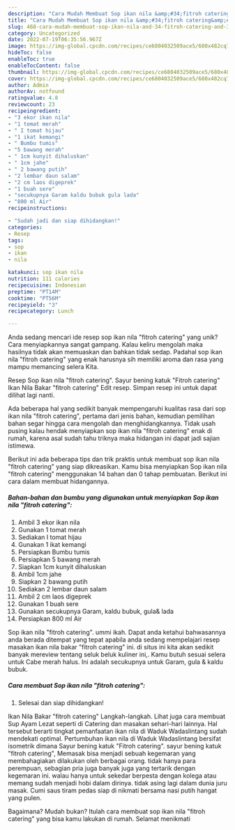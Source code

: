 ```yaml
---
description: "Cara Mudah Membuat Sop ikan nila &amp;#34;fitroh catering&amp;#34; yang Lezat"
title: "Cara Mudah Membuat Sop ikan nila &amp;#34;fitroh catering&amp;#34; yang Lezat"
slug: 468-cara-mudah-membuat-sop-ikan-nila-and-34-fitroh-catering-and-34-yang-lezat
category: Uncategorized
date: 2022-07-19T06:35:56.967Z
image: https://img-global.cpcdn.com/recipes/ce6804032509ace5/680x482cq70/sop-ikan-nila-fitroh-catering-foto-resep-utama.jpg
hideToc: false
enableToc: true
enableTocContent: false
thumbnail: https://img-global.cpcdn.com/recipes/ce6804032509ace5/680x482cq70/sop-ikan-nila-fitroh-catering-foto-resep-utama.jpg
cover: https://img-global.cpcdn.com/recipes/ce6804032509ace5/680x482cq70/sop-ikan-nila-fitroh-catering-foto-resep-utama.jpg
author: Admin
authorAv: notfound
ratingvalue: 4.8
reviewcount: 23
recipeingredient:
- "3 ekor ikan nila"
- "1 tomat merah"
- " I tomat hijau"
- "1 ikat kemangi"
- " Bumbu tumis"
- "5 bawang merah"
- " 1cm kunyit dihaluskan"
- " 1cm jahe"
- " 2 bawang putih"
- "2 lembar daun salam"
- "2 cm laos digeprek"
- "1 buah sere"
- "secukupnya Garam kaldu bubuk gula lada"
- "800 ml Air"
recipeinstructions:

- "Sudah jadi dan siap dihidangkan!"
categories:
- Resep
tags:
- sop
- ikan
- nila

katakunci: sop ikan nila 
nutrition: 111 calories
recipecuisine: Indonesian
preptime: "PT14M"
cooktime: "PT56M"
recipeyield: "3"
recipecategory: Lunch

---
```





Anda sedang mencari ide resep sop ikan nila &#34;fitroh catering&#34; yang unik? Cara menyiapkannya sangat gampang. Kalau keliru mengolah maka hasilnya tidak akan memuaskan dan bahkan tidak sedap. Padahal sop ikan nila &#34;fitroh catering&#34; yang enak harusnya sih memiliki aroma dan rasa yang mampu memancing selera Kita.





Resep Sop ikan nila &#34;fitroh catering&#34;. Sayur bening katuk &#34;Fitroh catering&#34; Ikan Nila Bakar &#34;fitroh catering&#34; Edit resep. Simpan resep ini untuk dapat dilihat lagi nanti.

Ada beberapa hal yang sedikit banyak mempengaruhi kualitas rasa dari sop ikan nila &#34;fitroh catering&#34;, pertama dari jenis bahan, kemudian pemilihan bahan segar hingga cara mengolah dan menghidangkannya. Tidak usah pusing kalau hendak menyiapkan sop ikan nila &#34;fitroh catering&#34; enak di rumah, karena asal sudah tahu triknya maka hidangan ini dapat jadi sajian istimewa.






Berikut ini ada beberapa tips dan trik praktis untuk membuat sop ikan nila &#34;fitroh catering&#34; yang siap dikreasikan. Kamu bisa menyiapkan Sop ikan nila &#34;fitroh catering&#34; menggunakan 14 bahan dan 0 tahap pembuatan. Berikut ini cara dalam membuat hidangannya.

<!--inarticleads1-->

##### Bahan-bahan dan bumbu yang digunakan untuk menyiapkan Sop ikan nila &#34;fitroh catering&#34;:

1. Ambil 3 ekor ikan nila
1. Gunakan 1 tomat merah
1. Sediakan  I tomat hijau
1. Gunakan 1 ikat kemangi
1. Persiapkan  Bumbu tumis
1. Persiapkan 5 bawang merah
1. Siapkan  1cm kunyit dihaluskan
1. Ambil  1cm jahe
1. Siapkan  2 bawang putih
1. Sediakan 2 lembar daun salam
1. Ambil 2 cm laos digeprek
1. Gunakan 1 buah sere
1. Gunakan secukupnya Garam, kaldu bubuk, gula&amp; lada
1. Persiapkan 800 ml Air


Sop ikan nila &#34;fitroh catering&#34;. ummi ikah. Dapat anda ketahui bahwasannya anda berada ditempat yang tepat apabila anda sedang mempelajari resep masakan ikan nila bakar &#34;fitroh catering&#34; ini. di situs ini kita akan sedikit banyak mereview tentang seluk beluk kuliner ini,. Kamu butuh sesuai selera untuk Cabe merah halus. Ini adalah secukupnya untuk Garam, gula &amp; kaldu bubuk. 

<!--inarticleads2-->

##### Cara membuat Sop ikan nila &#34;fitroh catering&#34;:


1. Selesai dan siap dihidangkan!

Ikan Nila Bakar &#34;fitroh catering&#34; Langkah-langkah. Lihat juga cara membuat Sup Ayam Lezat seperti di Catering dan masakan sehari-hari lainnya. Hal tersebut berarti tingkat pemanfaatan ikan nila di Waduk Wadaslintang sudah mendekati optimal. Pertumbuhan ikan nila di Waduk Wadaslintang bersifat isometrik dimana Sayur bening katuk &#34;Fitroh catering&#34;. sayur bening katuk &#34;fitroh catering&#34;, Memasak bisa menjadi sebuah kegemaran yang membahagiakan dilakukan oleh berbagai orang. tidak hanya para perempuan, sebagian pria juga banyak juga yang tertarik dengan kegemaran ini. walau hanya untuk sekedar berpesta dengan kolega atau memang sudah menjadi hobi dalam dirinya. tidak asing lagi dalam dunia juru masak. Cumi saus tiram pedas siap di nikmati bersama nasi putih hangat yang pulen. 

Bagaimana? Mudah bukan? Itulah cara membuat sop ikan nila &#34;fitroh catering&#34; yang bisa kamu lakukan di rumah. Selamat menikmati
